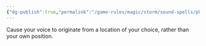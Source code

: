 ```yaml
---
{"dg-publish":true,"permalink":"/game-rules/magic/storm/sound-spells/phantom-voice/"}
---
```


Cause your voice to originate from a location of your choice, rather than your own position.